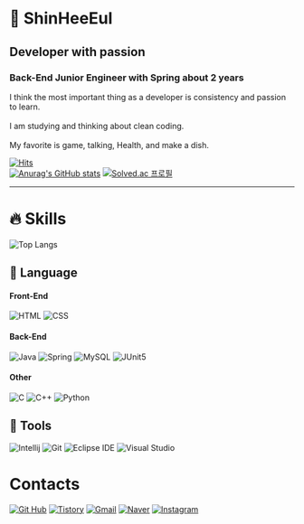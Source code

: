 # 🌱 ShinHeeEul

## Developer with passion
### Back-End Junior Engineer with Spring about 2 years<br>
I think the most important thing as a developer is consistency and passion to learn.<br>
<br>
I am studying and thinking about clean coding.<br>
<br>
My favorite is game, talking, Health, and make a dish.<br>

[![Hits](https://hits.seeyoufarm.com/api/count/incr/badge.svg?url=https%3A%2F%2Fgithub.com%2FShinheeEul%2F&count_bg=%2379C83D&title_bg=%23555555&icon=github.svg&icon_color=%23E7E7E7&title=GitHub&edge_flat=true)](https://hits.seeyoufarm.com)<br>
[![Anurag's GitHub stats](https://github-readme-stats.vercel.app/api?username=ShinHeeEul)](https://github.com/ShinHeeEul/github-readme-stats)
[![Solved.ac 프로필](http://mazassumnida.wtf/api/v2/generate_badge?boj=tlsgmldmf)](https://solved.ac/tlsgmldmf/)

---
# 🔥 **Skills**
![Top Langs](https://github-readme-stats.vercel.app/api/top-langs/?username=ShinHeeEul&layout=compact)
## 📖 **Language**
#### Front-End
![HTML](https://img.shields.io/badge/HTML-E34F26.svg?&style=for-the-badge&logo=HTML5&logoColor=white)
![CSS](https://img.shields.io/badge/CSS-1572B6.svg?&style=for-the-badge&logo=CSS3&logoColor=white)

#### Back-End
![Java](https://img.shields.io/badge/JAVA-007396.svg?&style=for-the-badge&logo=Java&logoColor=white)
![Spring](https://img.shields.io/badge/Spring-6DB33F.svg?&style=for-the-badge&logo=Spring&logoColor=white)
![MySQL](https://img.shields.io/badge/MySQL-4479A1.svg?&style=for-the-badge&logo=MySQL&logoColor=white)
![JUnit5](https://img.shields.io/badge/JUnit5-25A162?style=for-the-badge&logo=JUnit5&logoColor=white)

#### Other
![C](https://img.shields.io/badge/C-A8B9CC.svg?&style=for-the-badge&logo=C&logoColor=white)
![C++](https://img.shields.io/badge/C++-00599C.svg?&style=for-the-badge&logo=cpp&logoColor=white)
![Python](https://img.shields.io/badge/Python-3776AB.svg?&style=for-the-badge&logo=Python&logoColor=white)

## 🧰 **Tools**

![Intellij](https://img.shields.io/badge/Intellij-000000.svg?&style=for-the-badge&logo=IntelliJ%20IDEA&logoColor=white)
![Git](https://img.shields.io/badge/Git-F05032.svg?&style=for-the-badge&logo=Git&logoColor=white)
![Eclipse IDE](https://img.shields.io/badge/Eclipse%20IDE-2C2255.svg?&style=for-the-badge&logo=Eclipse%20IDE&logoColor=white)
![Visual Studio](https://img.shields.io/badge/Visual%20Studio-5C2D91.svg?&style=for-the-badge&logo=Visual%20Studio&logoColor=white)

# Contacts
[![Git Hub](https://img.shields.io/badge/GitHub-181717?&style=flat-square&logo=GitHub&logoColor=white&link=https://github.com/ShinHeeEul/)](https://github.com/ShinHeeEul/)
[![Tistory](https://img.shields.io/badge/Tistory-000000?&style=flat-square&logo=Tistory&logoColor=white&link=https://cookielong.tistory.com/)](https://cookielong.tistory.com/)
[![Gmail](https://img.shields.io/badge/Gmail-d14836?&style=flat-square&logo=Gmail&logoColor=white&link=mailto:sheshe7015@gmail.com)](mailto:sheshe7015@gmail.com)
[![Naver](https://img.shields.io/badge/naver-03C75A?&style=flat-square&logo=naver&logoColor=white&link=mailto:sheshe7015@naver.com)](mailto:sheshe7015@naver.com)
[![Instagram](https://img.shields.io/badge/instagram-E4405F?&style=flat-square&logo=instagram&logoColor=white&link=https://www.instagram.com/shinheeeul/)](https://www.instagram.com/shinheeeul/)
